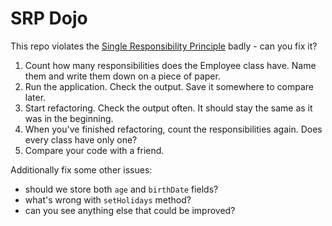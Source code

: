# SRP Dojo

This repo violates the [Single Responsibility Principle](https://en.wikipedia.org/wiki/Single_responsibility_principle) badly - can you fix it?

1. Count how many responsibilities does the Employee class have. Name them and write them down on a piece of paper.
2. Run the application. Check the output. Save it somewhere to compare later.
3. Start refactoring. Check the output often. It should stay the same as it was in the beginning.
4. When you've finished refactoring, count the responsibilities again. Does every class have only one? 
5. Compare your code with a friend.

Additionally fix some other issues:
* should we store both `age` and `birthDate` fields?
* what's wrong with `setHolidays` method?
* can you see anything else that could be improved?
